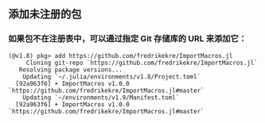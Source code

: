 <!--
 * @Description: 
 * @Author: 唐健峰
 * @Date: 2023-10-17 18:55:21
 * @LastEditors: ${author}
 * @LastEditTime: 2023-10-17 19:28:33
-->
## 添加未注册的包
### 如果包不在注册表中，可以通过指定 Git 存储库的 URL 来添加它：
```
(@v1.8) pkg> add https://github.com/fredrikekre/ImportMacros.jl
     Cloning git-repo `https://github.com/fredrikekre/ImportMacros.jl`
   Resolving package versions...
    Updating `~/.julia/environments/v1.8/Project.toml`
  [92a963f6] + ImportMacros v1.0.0 `https://github.com/fredrikekre/ImportMacros.jl#master`
    Updating `~/environments/v1.9/Manifest.toml`
  [92a963f6] + ImportMacros v1.0.0 `https://github.com/fredrikekre/ImportMacros.jl#master`
```